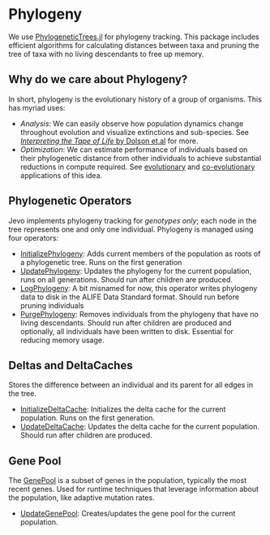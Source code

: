# Phylogeny

We use [PhylogeneticTrees.jl](https://github.com/jarbus/PhylogeneticTrees.jl) for phylogeny tracking. This package includes efficient algorithms for calculating distances between taxa and pruning the tree of taxa with no living descendants to free up memory.

## Why do we care about Phylogeny?

In short, phylogeny is the evolutionary history of a group of organisms. This has myriad uses:

* *Analysis*: We can easily observe how population dynamics change throughout evolution and visualize extinctions and sub-species. See [*Interpreting the Tape of Life* by Dolson et.al](https://lalejini.com/pubs/Dolson_et_al_2020_Interpreting_the_Tape_of_Life.pdf) for more.
* *Optimization*: We can estimate performance of individuals based on their phylogenetic distance from other individuals to achieve substantial reductions in compute required. See [evolutionary](https://arxiv.org/abs/2306.03970) and [co-evolutionary](https://arxiv.org/abs/2404.06588) applications of this idea.


## Phylogenetic Operators

Jevo implements phylogeny tracking for *genotypes only*; each node in the tree represents one and only one individual. Phylogeny is managed using four operators:

* [InitializePhylogeny](@ref): Adds current members of the population as roots of a phylogenetic tree. Runs on the first generation
* [UpdatePhylogeny](@ref): Updates the phylogeny for the current population, runs on all generations. Should run after children are produced.
* [LogPhylogeny](@ref): A bit misnamed for now, this operator writes phylogeny data to disk in the ALIFE Data Standard format. Should run before pruning individuals
* [PurgePhylogeny](@ref): Removes individuals from the phylogeny that have no living descendants. Should run after children are produced and optionally, all individuals have been written to disk. Essential for reducing memory usage.


## Deltas and DeltaCaches

Stores the difference between an individual and its parent for all edges in the tree.

* [InitializeDeltaCache](@ref): Initializes the delta cache for the current population. Runs on the first generation.
* [UpdateDeltaCache](@ref): Updates the delta cache for the current population. Should run after children are produced.

## Gene Pool

The [GenePool](@ref) is a subset of genes in the population, typically the most recent genes. Used for runtime techniques that leverage information about the population, like adaptive mutation rates.

* [UpdateGenePool](@ref): Creates/updates the gene pool for the current population.
